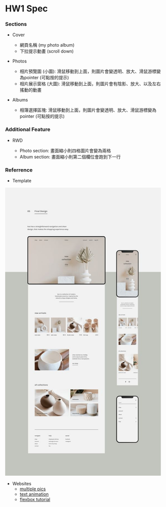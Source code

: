 # HW1 Spec

### Sections

- Cover
    - 網頁名稱 (my photo album)
    - 下拉提示動畫 (scroll down)

- Photos
    - 相片預覽圖 (⼩圖): 滑鼠移動到上面，則圖片會變透明、放大、滑鼠游標變為pointer (可點按的提示)
    - 相片展⽰窗格 (⼤圖): 滑鼠移動到上面，則圖片會有陰影、放大、以及左右搖動的動畫

- Albums
    - 相簿選擇區塊: 滑鼠移動到上面，則圖片會變透明、放大、滑鼠游標變為pointer (可點按的提示)

### Additional Feature

- RWD

    - Photo section: 畫面縮小則四格圖片會變為兩格
    - Album section: 畫面縮小則第二個欄位會跑到下一行

### Referrence
- Template

![image](template.jpeg)

- Websites
    - [multiple pics](https://codepen.io/bob-cat/pen/XdbEaa)
    - [text animation](https://tobiasahlin.com/moving-letters/)
    - [flexbox tutorial](https://nomichuang.medium.com/css-flex-%E5%B1%AC%E6%80%A7-ea2c1db1f925)
